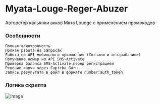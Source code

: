 # Myata-Louge-Reger-Abuzer
Авторегер кальянки акков Мята Lounge с применением промокодов

### Особенности
    Полная асинхронность
    Полная работа на запросах
    Работа по API мобильного приложения (Связали и оттарабанили)
    Получение номер из API SMS-Activate
    Проверка баланса SMS-Activate перед регистрацией
    Решение капчи через Captcha Guru
    Запись результата в файл в формате number:auth_token

### Логика скрипта
![image](https://github.com/Underneach/Myata-Louge-Reger-Abuzer/assets/137613889/8faad5bc-8535-48d0-b602-d8ace3bf6ec1)
